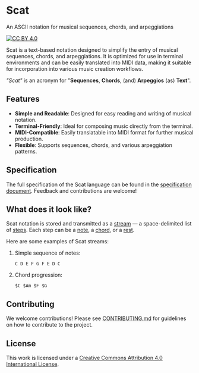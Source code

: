 # Scat

An ASCII notation for musical sequences, chords, and arpeggiations

[![CC BY 4.0][cc-by-shield]][cc-by]

Scat is a text-based notation designed to simplify the entry of musical sequences, chords, and arpeggiations. It is optimized for use in terminal environments and can be easily translated into MIDI data, making it suitable for incorporation into various music creation workflows.

_"Scat"_ is an acronym for "**Sequences**, **Chords**, (and) **Arpeggios** (as) **Text**".

## Features
- **Simple and Readable**: Designed for easy reading and writing of musical notation.
- **Terminal-Friendly**: Ideal for composing music directly from the terminal.
- **MIDI-Compatible**: Easily translatable into MIDI format for further musical production.
- **Flexible**: Supports sequences, chords, and various arpeggiation patterns.

## Specification

The full specification of the Scat language can be found in the [specification document](docs/specification.md). Feedback and contributions are welcome!

## What does it look like?

Scat notation is stored and transmitted as a [stream](./docs/specification.md#stream) — a space-delimited list of [steps](./docs/specification.md#step). Each step can be a [note](./docs/specification.md#single-note), a [chord](./docs/specification.md#chords), or a [rest](./docs/specification.md#rests).

Here are some examples of Scat streams:

1. Simple sequence of notes:

       C D E F G F E D C

2. Chord progression:

       $C $Am $F $G

## Contributing
We welcome contributions! Please see [CONTRIBUTING.md](./CONTRIBUTING.md) for guidelines on how to contribute to the project.

## License
This work is licensed under a [Creative Commons Attribution 4.0 International License][cc-by].

[cc-by]: https://creativecommons.org/licenses/by/4.0/
[cc-by-shield]: https://img.shields.io/badge/License-CC%20BY%204.0-lightgrey.svg
